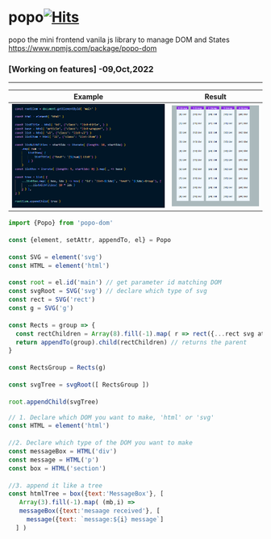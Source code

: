 # popo[![Hits](https://hits.seeyoufarm.com/api/count/incr/badge.svg?url=https%3A%2F%2Fgithub.com%2Fpikpokjeon%2Fpopo&count_bg=%2328DCFF&title_bg=%23555555&icon=&icon_color=%23E7E7E7&title=hits&edge_flat=true)](https://hits.seeyoufarm.com)
popo the mini frontend vanila js library to manage DOM and States
 https://www.npmjs.com/package/popo-dom

### [Working on features] -09,Oct,2022
---

| Example  |    Result    |    
|--------|--------|
|<img src='https://github.com/pikpokjeon/popo/blob/main/assets/code.png' width =450 >|<img src='https://github.com/pikpokjeon/popo/blob/main/assets/popotest.png' width =250 >|


```javascript
import {Popo} from 'popo-dom'

const {element, setAttr, appendTo, el} = Popo

const SVG = element('svg')
const HTML = element('html')

const root = el.id('main') // get parameter id matching DOM
const svgRoot = SVG('svg') // declare which type of svg
const rect = SVG('rect')
const g = SVG('g')

const Rects = group => {
  const rectChildren = Array(8).fill(-1).map( r => rect({...rect svg attributes}))
  return appendTo(group).child(rectChildren) // returns the parent
}

const RectsGroup = Rects(g)

const svgTree = svgRoot([ RectsGroup ])
       
root.appendChild(svgTree)
```


``` javascript
// 1. Declare which DOM you want to make, 'html' or 'svg'
const HTML = element('html')

//2. Declare which type of the DOM you want to make
const messageBox = HTML('div')
const message = HTML('p')
const box = HTML('section')

//3. append it like a tree
const htmlTree = box({text:'MessageBox'}, [
   Array(3).fill(-1).map( (mb,i) => 
   messageBox({text:'mesaage received'}, [
     message({text: `message:${i} message`]
  ] )
 

```

